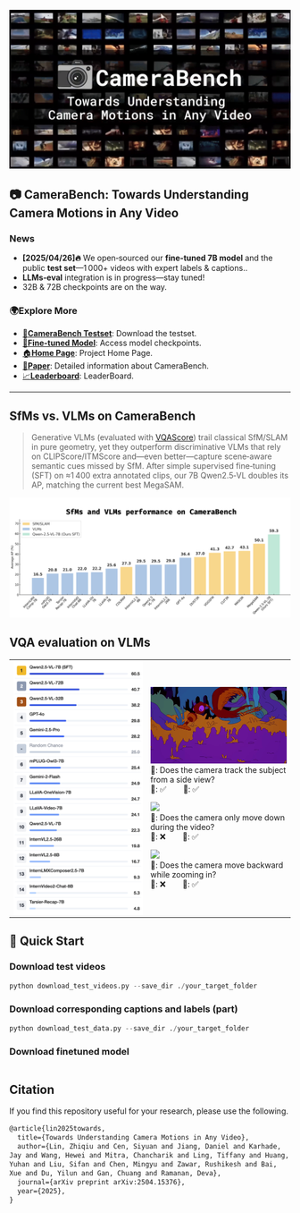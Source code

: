 <p align="center">
  <img src="https://github.com/sy77777en/CameraBench/blob/main/images/CameraBench.png" width="600">
</p>

## 📷 **CameraBench: Towards Understanding Camera Motions in Any Video**  

### News
- **[2025/04/26]🔥** We open‑sourced our **fine‑tuned 7B model** and the public **test set**—1 000+ videos with expert labels & captions..
- **LLMs‑eval** integration is in progress—stay tuned!
- 32B & 72B checkpoints are on the way.

### 🌍Explore More
- [🤗**CameraBench Testset**](https://huggingface.co/datasets/syCen/CameraBench): Download the testset.
- [🚀**Fine-tuned Model**](): Access model checkpoints.
- [🏠**Home Page**](https://linzhiqiu.github.io/papers/camerabench/): Project Home Page.
- [📖**Paper**](https://arxiv.org/abs/2504.15376): Detailed information about CameraBench.
- [📈**Leaderboard**](): LeaderBoard.

---

## SfMs vs. VLMs on CameraBench
> Generative VLMs (evaluated with [VQAScore](https://linzhiqiu.github.io/papers/vqascore/)) trail classical SfM/SLAM in pure geometry, yet they outperform discriminative VLMs that rely on CLIPScore/ITMScore and—even better—capture scene‑aware semantic cues missed by SfM.
> After simple supervised fine‑tuning (SFT) on ≈1 400 extra annotated clips, our 7B Qwen2.5‑VL doubles its AP, matching the current best MegaSAM.

![Demo GIF](./images/sfm_vs_vlm.jpg)

## VQA evaluation on VLMs

<table>
  <tr>
    <td>
    <div style="display: flex; flex-direction: column; gap: 1em;">
      <img src="./images/VQA-Leaderboard.png" width="440">
     </div>
    </td>
    <td>
      <div style="display: flex; flex-direction: column; gap: 1em;">
        <div>        
          <img src="./images/8-1.gif" width="405"><br>
          🤔: Does the camera track the subject from a side view? <br>
          🤖: ✅  &nbsp;&nbsp;&nbsp;&nbsp;&nbsp;&nbsp; 🙋: ✅
        </div>
        <div>
          <img src="./images/8-2.gif" width="405"><br>
          🤔: Does the camera only move down during the video? <br>
          🤖: ❌  &nbsp;&nbsp;&nbsp;&nbsp;&nbsp;&nbsp; 🙋: ✅
        </div>
        <div>
          <img src="./images/8-3.gif" width="405"><br>
          🤔: Does the camera move backward while zooming in? <br>
          🤖: ❌  &nbsp;&nbsp;&nbsp;&nbsp;&nbsp;&nbsp; 🙋: ✅
        </div>
      </div>
    </td>
  </tr>
</table>

## 🚀 Quick Start

### Download test videos
```python
python download_test_videos.py --save_dir ./your_target_folder
```

### Download corresponding captions and labels (part)
```python
python download_test_data.py --save_dir ./your_target_folder
```

### Download finetuned model
```python
```

## Citation

If you find this repository useful for your research, please use the following.
```
@article{lin2025towards,
  title={Towards Understanding Camera Motions in Any Video},
  author={Lin, Zhiqiu and Cen, Siyuan and Jiang, Daniel and Karhade, Jay and Wang, Hewei and Mitra, Chancharik and Ling, Tiffany and Huang, Yuhan and Liu, Sifan and Chen, Mingyu and Zawar, Rushikesh and Bai, Xue and Du, Yilun and Gan, Chuang and Ramanan, Deva},
  journal={arXiv preprint arXiv:2504.15376},
  year={2025},
}
```
